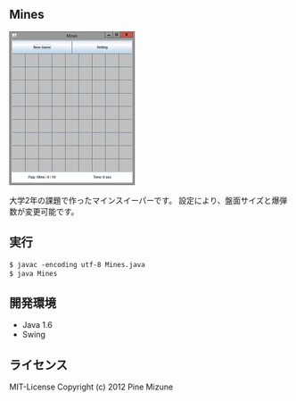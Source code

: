 Mines
-----

[![](assets/SS-thumb.png)](assets/SS.png)

大学2年の課題で作ったマインスイーパーです。
設定により、盤面サイズと爆弾数が変更可能です。

## 実行

```
$ javac -encoding utf-8 Mines.java
$ java Mines
```

## 開発環境

- Java 1.6
- Swing

## ライセンス
MIT-License
Copyright (c) 2012 Pine Mizune